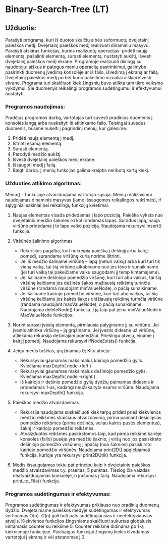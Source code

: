# Binary-Search-Tree (LT)

## Užduotis:
Parašyti programą, kuri iš duotos skaičių aibės suformuotų dvejetainį paieškos medį. Dvejetainį paieškos medį realizuoti dinaminiu masyvu. Parašyti atskiras funkcijas, kurios realizuotų operacijas: pridėti naują elementą, pašalinti elementą, surasti elementą, nustatyti aukštį, išvesti dvejetainį paieškos medį ekrane. Programoje realizuoti dialogą su naudotoju: aiškus ir patogus meniu operacijų pasirinkimui, galimybė pasirinkti duomenų įvedimą konsolėje ar iš failo, išvedimą į ekraną ar failą. Dvejetainį paieškos medį po bet kurio pakeitimo vizualiai aiškiai išvesti ekrane. Programa turi skaičiuoti kiek žingsnių buvo atlikta tam tikro veiksmo vykdymui. Šie duomenys reikalingi programos sudėtingumui ir efektyvumui nustatyti.

### Programos naudojimas:
Pradėjus programos darbą, vartotojas turi suvesti pradinius duomenis į konsolės langą arba nuskaityti iš atitinkamo failo.
Teisingai suvedus duomenis, būsime nukelti į pagrindinį menių, kur galėsime:
1. Pridėti naują elementą į medį.
2. Ištrinti esamą elementą.
3. Surasti elementą.
4. Parodyti medžio aukštį.
5. Išvesti dvejetainį paieškos medį ekrane.
6. Išsaugoti medį į failą.
7. Baigti darbą.
Į menių funkcijas galima kreiptis neribotą kartų kiekį.


### Užduoties atlikimo algoritmas:
Menu() - funkcijoje atvaizduojama vartotojo sąsaja. Menių realizavimui naudojamas dinaminis masyvas (jame išsaugomos reikalingos reikšmės), if sąlyginiai sakiniai bei reikalingų funkcijų kvietimai.

1. Naujas elementas visada pridedamas į lapo poziciją. Paieška vyksta nuo dvejetainio medžio šaknies iki kol randamas lapas. Suradus lapą, nauja viršūnė pridedama į to lapo vaiko poziciją.
Naudojama rekursyvi insert() funkcija.

2. Viršūnės šalinimo algoritmas
    - Rekursijos  pagalba, kuri nukreipia paiešką į dešinįjį arba kairįjį pomedį, surandame viršūnę kurią norime ištrinti.
    - Jei iš medžio šaliname viršūnę – lapą (neturi vaikų) arba kuri turi tik vieną vaiką, tai šią viršūnę atkabiname nuo jos tėvo ir sunaikiname (jei turi vaiką tai pakeičiame vaiku saugodami jį temp kintamajame).
    - Jei šaliname dešiniojo pomedžio viršūnę, kuri turi abu vaikus, tai šią viršūnę keičiame jos dešinės šakos mažiausią reikšmę turinčia viršūne (randama naudojant minValueNode), o pačią sunaikiname.
    - Jei šaliname kairiojo pomedžio viršūnę, kuri turi abu vaikus, tai šią viršūnę keičiame jos kairės šakos didžiausią reikšmę turinčia viršūne (randama naudojant maxValueNode), o pačią sunaikiname.
Naudojama deleteNode() funkcija. Į ją taip pat įeina minValueNode ir MaxValueNode funkcijos.

3. Norint surasti įvestą elementą, pirmiausia palyginame jį su viršūne. Jei įvestis atitinka viršūnę – ją grąžiname. Jei įvestis didesnė už viršūnę, atliekama rekursija dešiniajam pomedžiui. Priešingu atveju, einame į kairįjį pomedį.
Naudojama rekursyvi ifNodeExists() funkcija.

4. Jeigu medis tuščias, grąžinamas 0;
Kitu atveju:
    - Rekursyviai gaunamas maksimalus kairiojo pomedžio gylis.
Kviečiama maxDepth( node->left )
    - Rekursyviai gaunamas maksimalus dešiniojo pomedžio gylis.
Kviečiama maxDepth( node ->right )
    - Iš kairiojo ir dešinio pomedžio gylių dydžių paimamas didesnis ir pridedamas 1-as, kadangi neužskaityta esama viršūnė.
Naudojama rekursyvi maxDepth() funkcija.

5. Paieškos medžio atvaizdavimas
    - Rekursija naudojama suskaičiuoti kiek tarpų pridėti prieš kiekvienos medžio reikšmės skaičiaus atvaizdavimą, pirma paimant dešiniąsias pomedžio reikšmes (pirma  dešinės, veliau kairės pusės elementus), šaknį ir kairiojo pomedžio reikšmes.
    - Atvaizduotos reikšmės paskirstomos taip, kad pirma reikšmė kairėje konsolės (failo) pusėje yra medžio šaknis; į viršų nuo jos pasiskirsto dešiniojo pomedžio viršūnės; į apačią (nuo šaknies) pasiskirsto kairiojo pomedžio viršūnės.
Naudojama print2D() apglėbiamoji funkcija, kurioje yra rekursyvi print2DUtil() funkcija.

6. Medis išsaugojamas tokiu pat principu kaip ir dvejetainio paieškos medžio atvaizdavimas t.y. praeitas, 5 punktas. Tiesiog čia vaizdas neatvaizduojamas konsolėje, o įrašomas į failą.
Naudojama rekursyvi print_to_File() funkcija.

### Programos sudėtingumas ir efektyvumas:
Programos sudėtingumas ir efektyvumas priklauso nuo pradinių duomenų dydžio.
Dvejetainiame paieškos medyje sudėtingumas ir efektyvumas vertinamas O(n).  O(n) gali būti pats sudėtingiausias ir neefektyviausias atvejis.
Kiekvienos funkcijos žingsniams skaičiuoti sukurtas globalusis kintamasis counter su reikšme 0. Counter reikšmė didinama po 1-ą kiekvienoje funkcijoje.
Pasibaigus funkcijai žingsnių kiekis išvedamas vartotojui į ekraną ir vėl atstatomas į 0.
